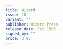 ```yaml
---
title: Wizard
issue: 18
variant: ""
publisher: Wizard Press
release_date: Feb 1993
signed_by: ""
price: 3.95
---
```

